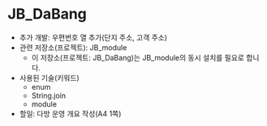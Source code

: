 # JB_DaBang

- 추가 개발: 우편번호 열 추가(단지 주소, 고객 주소)
- 관련 저장소(프로젝트): JB_module
  - 이 저장소(프로젝트: JB_DaBang)는 JB_module의 동시 설치를 필요로 합니다.
- 사용된 기술(키워드)
  - enum
  - String.join
  - module
- 할일: 다방 운영 개요 작성(A4 1쪽)
